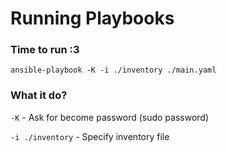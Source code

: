 # Running Playbooks

### Time to run :3
```
ansible-playbook -K -i ./inventory ./main.yaml
```

### What it do?
`-K` - Ask for become password (sudo password)

`-i ./inventory` - Specify inventory file
